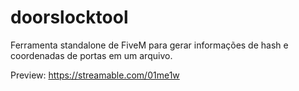 # doorslocktool
 Ferramenta standalone de FiveM para gerar informações de hash e coordenadas de portas em um arquivo.

Preview: https://streamable.com/01me1w
